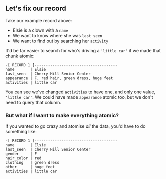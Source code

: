 ## Let's fix our record

Take our example record above:

- Elsie is a clown with a `name`
- We want to know where she was `last_seen`
- We want to find out by searching her `activity`

It'd be far easier to search for who's driving a `'little car'` if we made that chunk atomic:


```text
-[ RECORD 1 ]-------------------------------------
name       | Elsie
last_seen  | Cherry Hill Senior Center
appearance | F, red hair, green dress, huge feet
activities | little car
```

You can see we've changed `activities` to have one, and only one value, `'little car'`. We could have made `appearance` atomic too, but we don't need to query that column.

### But what if I want to make everything atomic?

If you wanted to go crazy and atomise _all_ the data, you'd have to do something like:

```text
-[ RECORD 1 ]-------------------------------------
name       | Elsie
last_seen  | Cherry Hill Senior Center
gender     | F
hair_color | red
clothing   | green dress  
other      | huge feet
activities | little car
```

